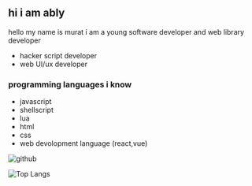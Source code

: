 ## hi i am ably 
hello my name is murat i am a young software developer and web library developer
  - hacker script developer
  - web UI/ux developer
### programming languages i know
  - javascript
  - shellscript
  - lua
  - html
  - css
  - web devolopment language (react,vue)
  
  
![github](https://github-readme-stats.vercel.app/api?username=HACKERA316&show_icons=true&theme=tokyonight)

![Top Langs](https://github-readme-stats.vercel.app/api/top-langs/?username=HACKERA316&layout=compact&theme=tokyonight)
